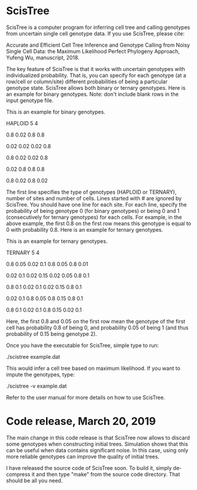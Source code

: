 # ScisTree

ScisTree is a computer program for inferring cell tree and calling genotypes from uncertain single cell genotype data. If you use ScisTree, please cite: 

Accurate and Efficient Cell Tree Inference and Genotype Calling from Noisy Single Cell Data: the Maximum Likelihood Perfect Phylogeny Approach, Yufeng Wu, manuscript, 2018.

The key feature of ScisTree is that it works with uncertain genotypes with individualized probability. That is, you can specify for each genotype (at a row/cell or column/site) different probabilities of being a particular genotype state. ScisTree allows both binary or ternary genotypes. Here is an example for binary genotypes. Note: don't include blank rows in the input genotype file.

This is an example for binary genotypes.



HAPLOID 5 4

0.8 0.02 0.8 0.8

0.02 0.02 0.02 0.8

0.8 0.02 0.02 0.8

0.02 0.8 0.8 0.8

0.8 0.02 0.8 0.02

The first line specifies the type of genotypes (HAPLOID or TERNARY), number of sites and number of cells. Lines started with # are ignored by ScisTree. You should have one line for each site. For each line, specify the probability of being genotype 0 (for binary genotypes) or being 0 and 1 (consecutively for ternary genotypes) for each cells. For example, in the above example, the first 0.8 on the first row means this genotype is equal to 0 with probability 0.8. Here is an example for ternary genotypes.

This is an example for ternary genotypes.


TERNARY 5 4

0.8 0.05 0.02 0.1 0.8 0.05 0.8 0.01

0.02 0.1 0.02 0.15 0.02 0.05 0.8 0.1

0.8 0.1 0.02 0.1 0.02 0.15 0.8 0.1

0.02 0.1 0.8 0.05 0.8 0.15 0.8 0.1

0.8 0.1 0.02 0.1 0.8 0.15 0.02 0.1

Here, the first 0.8 and 0.05 on the first row mean the genotype of the first cell has probability 0.8 of being 0, and probability 0.05 of being 1 (and thus probability of 0.15 being genotype 2).

Once you have the executable for ScisTree, simple type to run:

./scistree example.dat

This would infer a cell tree based on maximum likelihood. If you want to impute the genotypes, type:

./scistree -v example.dat

Refer to the user manual for more details on how to use ScisTree.

# Code release, March 20, 2019
The main change in this code release is that ScisTree now allows to discard some genotypes when constructing initial trees. Simulation shows that this can be useful when data contains significant noise. In this case, using only more reliable genotypes can improve the quality of initial trees.

I have released the source code of ScisTree soon. To build it, simply de-compress it and then type "make" from the source code directory. That should be all you need.
